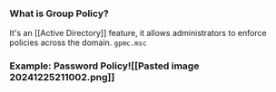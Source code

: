 
### What is Group Policy?
It's an [[Active Directory]] feature, it allows administrators to enforce policies across the domain.
`gpmc.msc`

### Example: Password Policy![[Pasted image 20241225211002.png]]